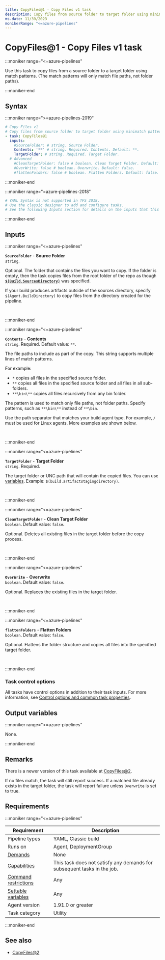 ```yaml
---
title: CopyFiles@1 - Copy Files v1 task
description: Copy files from source folder to target folder using minimatch patterns (The minimatch patterns will only match file paths, not folder paths).
ms.date: 11/30/2023
monikerRange: "<=azure-pipelines"
---
```


# CopyFiles@1 - Copy Files v1 task

<!-- :::description::: -->
:::moniker range="<=azure-pipelines"

<!-- :::editable-content name="description"::: -->
Use this task to copy files from a source folder to a target folder using match patterns. (The match patterns will only match file paths, not folder paths).
<!-- :::editable-content-end::: -->

:::moniker-end
<!-- :::description-end::: -->

<!-- :::syntax::: -->
## Syntax

:::moniker range=">=azure-pipelines-2019"

```yaml
# Copy Files v1
# Copy files from source folder to target folder using minimatch patterns (The minimatch patterns will only match file paths, not folder paths).
- task: CopyFiles@1
  inputs:
    #SourceFolder: # string. Source Folder. 
    Contents: '**' # string. Required. Contents. Default: **.
    TargetFolder: # string. Required. Target Folder. 
  # Advanced
    #CleanTargetFolder: false # boolean. Clean Target Folder. Default: false.
    #OverWrite: false # boolean. Overwrite. Default: false.
    #flattenFolders: false # boolean. Flatten Folders. Default: false.
```

:::moniker-end

:::moniker range="=azure-pipelines-2018"

```yaml
# YAML Syntax is not supported in TFS 2018.
# Use the classic designer to add and configure tasks.
# See the following Inputs section for details on the inputs that this task supports.
```

:::moniker-end
<!-- :::syntax-end::: -->

<!-- :::inputs::: -->
## Inputs

<!-- :::item name="SourceFolder"::: -->
:::moniker range="<=azure-pipelines"

**`SourceFolder`** - **Source Folder**<br>
`string`.<br>
<!-- :::editable-content name="helpMarkDown"::: -->
Optional. The folder that contains the files you want to copy. If the folder is empty, then the task copies files from the root folder of the repo as though [**`$(Build.SourcesDirectory)`**](/azure/devops/pipelines/build/variables) was specified.

If your build produces artifacts outside of the sources directory, specify `$(Agent.BuildDirectory)` to copy files from the directory created for the pipeline.
<!-- :::editable-content-end::: -->
<br>

:::moniker-end
<!-- :::item-end::: -->
<!-- :::item name="Contents"::: -->
:::moniker range="<=azure-pipelines"

**`Contents`** - **Contents**<br>
`string`. Required. Default value: `**`.<br>
<!-- :::editable-content name="helpMarkDown"::: -->
The file paths to include as part of the copy. This string supports multiple lines of match patterns.

For example:

* `*` copies all files in the specified source folder.
* `**` copies all files in the specified source folder and all files in all sub-folders.
* `**\bin\**` copies all files recursively from any bin folder.

The pattern is used to match only file paths, not folder paths. Specify patterns, such as `**\bin\**` instead of `**\bin`.

Use the path separator that matches your build agent type. For example, `/` must be used for Linux agents. More examples are shown below.
<!-- :::editable-content-end::: -->
<br>

:::moniker-end
<!-- :::item-end::: -->
<!-- :::item name="TargetFolder"::: -->
:::moniker range="<=azure-pipelines"

**`TargetFolder`** - **Target Folder**<br>
`string`. Required.<br>
<!-- :::editable-content name="helpMarkDown"::: -->
The target folder or UNC path that will contain the copied files. You can use [variables](/azure/devops/pipelines/build/variables). Example: `$(build.artifactstagingdirectory)`.
<!-- :::editable-content-end::: -->
<br>

:::moniker-end
<!-- :::item-end::: -->
<!-- :::item name="CleanTargetFolder"::: -->
:::moniker range="<=azure-pipelines"

**`CleanTargetFolder`** - **Clean Target Folder**<br>
`boolean`. Default value: `false`.<br>
<!-- :::editable-content name="helpMarkDown"::: -->
Optional. Deletes all existing files in the target folder before the copy process.
<!-- :::editable-content-end::: -->
<br>

:::moniker-end
<!-- :::item-end::: -->
<!-- :::item name="OverWrite"::: -->
:::moniker range="<=azure-pipelines"

**`OverWrite`** - **Overwrite**<br>
`boolean`. Default value: `false`.<br>
<!-- :::editable-content name="helpMarkDown"::: -->
Optional. Replaces the existing files in the target folder.
<!-- :::editable-content-end::: -->
<br>

:::moniker-end
<!-- :::item-end::: -->
<!-- :::item name="flattenFolders"::: -->
:::moniker range="<=azure-pipelines"

**`flattenFolders`** - **Flatten Folders**<br>
`boolean`. Default value: `false`.<br>
<!-- :::editable-content name="helpMarkDown"::: -->
Optional. Flattens the folder structure and copies all files into the specified target folder.
<!-- :::editable-content-end::: -->
<br>

:::moniker-end
<!-- :::item-end::: -->

### Task control options

All tasks have control options in addition to their task inputs. For more information, see [Control options and common task properties](/azure/devops/pipelines/yaml-schema/steps-task#common-task-properties).
<!-- :::inputs-end::: -->

<!-- :::outputVariables::: -->
## Output variables

:::moniker range="<=azure-pipelines"

None.

:::moniker-end
<!-- :::outputVariables-end::: -->

<!-- :::remarks::: -->
<!-- :::editable-content name="remarks"::: -->
## Remarks

There is a newer version of this task available at [CopyFiles@2](copy-files-v2.md).

If no files match, the task will still report success. If a matched file already exists in the target folder, the task will report failure unless `Overwrite` is set to true.
<!-- :::editable-content-end::: -->
<!-- :::remarks-end::: -->

<!-- :::examples::: -->
<!-- :::editable-content name="examples"::: -->
<!-- :::editable-content-end::: -->
<!-- :::examples-end::: -->

<!-- :::properties::: -->
## Requirements

:::moniker range="<=azure-pipelines"

| Requirement | Description |
|-------------|-------------|
| Pipeline types | YAML, Classic build |
| Runs on | Agent, DeploymentGroup |
| [Demands](/azure/devops/pipelines/process/demands) | None |
| [Capabilities](/azure/devops/pipelines/agents/agents#capabilities) | This task does not satisfy any demands for subsequent tasks in the job. |
| [Command restrictions](/azure/devops/pipelines/security/templates#agent-logging-command-restrictions) | Any |
| [Settable variables](/azure/devops/pipelines/security/templates#agent-logging-command-restrictions) | Any |
| Agent version |  1.91.0 or greater |
| Task category | Utility |

:::moniker-end
<!-- :::properties-end::: -->

<!-- :::see-also::: -->
<!-- :::editable-content name="seeAlso"::: -->
## See also

* [CopyFiles@2](copy-files-v2.md)
<!-- :::editable-content-end::: -->
<!-- :::see-also-end::: -->